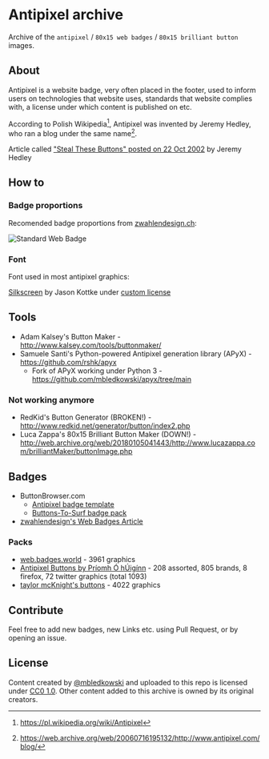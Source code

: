 # Antipixel archive
Archive of the `antipixel` / `80x15 web badges` / `80x15 brilliant button` images.

## About
Antipixel is a website badge, very often placed in the footer, used to inform users on technologies that website uses, standards that website complies with, a license under which content is published on etc.

According to Polish Wikipedia[^1], Antipixel was invented by Jeremy Hedley, who ran a blog under the same name[^2].

Article called ["Steal These Buttons" posted on 22 Oct 2002](https://web.archive.org/web/20130813132535/http://www.antipixel.com/blog/archives/2002/10/22/steal_these_buttons.html) by Jeremy Hedley

[^1]: https://pl.wikipedia.org/wiki/Antipixel
[^2]: https://web.archive.org/web/20060716195132/http://www.antipixel.com/blog/

## How to
### Badge proportions
Recomended badge proportions from [zwahlendesign.ch](http://web.archive.org/web/20060411214014/http://www.zwahlendesign.ch/en/node/19):

![Standard Web Badge](http://web.archive.org/web/20160331143829/http://www.zwahlendesign.ch/images/documentation/badges_large.png)

### Font
Font used in most antipixel graphics:

[Silkscreen](https://www.dafont.com/silkscreen.font) by Jason Kottke under [custom license](https://www.fontsquirrel.com/license/Silkscreen)

## Tools
- Adam Kalsey's Button Maker - http://www.kalsey.com/tools/buttonmaker/
- Samuele Santi's Python-powered Antipixel generation library (APyX) - https://github.com/rshk/apyx
  - Fork of APyX working under Python 3 - https://github.com/mbledkowski/apyx/tree/main

### Not working anymore
- RedKid's Button Generator (BROKEN!) - http://www.redkid.net/generator/button/index2.php
- Luca Zappa's 80x15 Brilliant Button Maker (DOWN!) - http://web.archive.org/web/20180105041443/http://www.lucazappa.com/brilliantMaker/buttonImage.php

## Badges
- ButtonBrowser.com
  - [Antipixel badge template](https://web.archive.org/web/20120511062640/http://www.buttonbrowser.com/main/index.php?page=antipixel)
  - [Buttons-To-Surf badge pack](https://web.archive.org/web/20130409015944/http://www.buttonbrowser.com/main/index.php)
- [zwahlendesign's Web Badges Article](http://web.archive.org/web/20060411214014/http://www.zwahlendesign.ch/en/node/19)

### Packs
- [web.badges.world](https://web.badges.world/) - 3961 graphics
- [Antipixel Buttons by Príomh Ó hÚigínn](https://dribbble.com/shots/997282-Antipixel-Buttons-80-x-15) - 208 assorted, 805 brands, 8 firefox, 72 twitter graphics (total 1093)
- [taylor mcKnight's buttons](https://web.archive.org/web/20080220004411/http://gtmcknight.com/buttons/blogware.php) - 4022 graphics

## Contribute
Feel free to add new badges, new Links etc. using Pull Request, or by opening an issue. 

## License
Content created by [@mbledkowski](https://github.com/mbledkowski) and uploaded to this repo is licensed under [CC0 1.0](https://creativecommons.org/publicdomain/zero/1.0/). Other content added to this archive is owned by its original creators.
